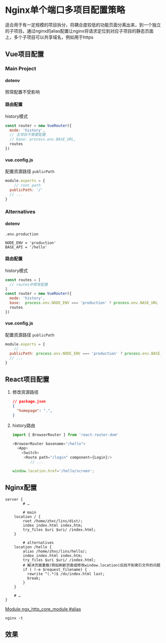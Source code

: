 # Nginx单个端口多项目配置策略

适合用于有一定规模的项目拆分，将耦合度较低的功能页面分离出来，到一个独立的子项目。通过nginx的alias配置让nginx将请求定位到对应子项目的静态页面上，多个子项目可以共享域名，例如用于https

## Vue项目配置

### Main Project

#### dotenv

照常配置不受影响

#### 路由配置

history模式

```js
const router = new VueRouter({
  mode: 'history',
  // 主项目不需要配置
  // base: process.env.BASE_URL,
  routes
})
```

#### vue.config.js

配置资源路径 `publicPath`

```js
module.exports = {
    // root path
  publicPath: '/'
  // ...
}
```

### Alternatives

#### dotenv

`.env.production`

```
NODE_ENV = 'production'
BASE_API = '/hello'
```

#### 路由配置

history模式

```js
const routes = [
  // routes中照常配置
]
const router = new VueRouter({
  mode: 'history',
  base:  process.env.NODE_ENV === 'production' ? process.env.BASE_URL : '',
  routes
})
```

#### vue.config.js

配置资源路径 `publicPath`

```js
module.exports = {
    // ...
  publicPath: process.env.NODE_ENV === 'production' ? process.env.BASE_URL : '/',
  // ...
}
```

## React项目配置

1. 修改资源路径

   ```json
   // package.json
   {
     "homepage": ".",
   }
   ```

2. history路由

   ```js
   import { BrowserRouter } from 'react-router-dom'
   
   <BrowserRouter basename="/hello">
     <App>
       <Switch>
       	<Route path="/login" component={Login}/>
           // ...
   ```

   ```js
   window.location.href='/hello/screen';
   ```

## Nginx配置

```shell
server { 
        # …

        # main
    location / {
        root /home/zhxc/lins/dist/;
        index index.html index.htm;
        try_files $uri $uri/ /index.html;
    }

        # alternatives
    location /hello {
        alias /home/zhxc/lins/hello/;
        index index.html index.htm;
        try_files $uri $uri/ /index.html;
        # 解决页面重载(例如刷新页面或修改window.location)后找不到索引文件的问题
        if ( !-e $request_filename) {
          rewrite ^(.*)$ /dv/index.html last;
          break;
        }
    }

    # …
}
```

[Module ngx_http_core_module #alias](http://nginx.org/en/docs/http/ngx_http_core_module.html#alias)

`nginx -t`

## 效果

![]()